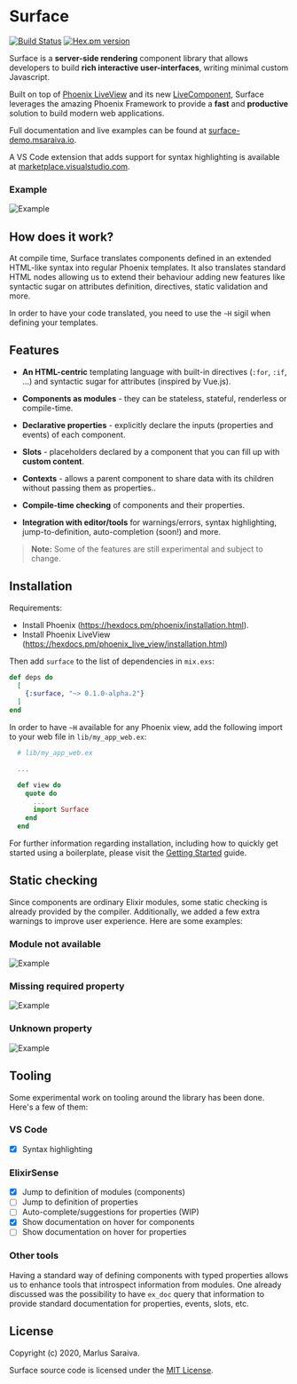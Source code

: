 # Surface

[![Build Status](https://github.com/msaraiva/surface/workflows/CI/badge.svg)](https://github.com/msaraiva/surface/actions?query=workflow%3A%22CI%22)
[![Hex.pm version](https://img.shields.io/hexpm/v/surface.svg?style=flat)](https://hex.pm/packages/surface)

Surface is a **server-side rendering** component library that allows developers to
build **rich interactive user-interfaces**, writing minimal custom Javascript.

Built on top of [Phoenix LiveView](https://hexdocs.pm/phoenix_live_view/) and its new
[LiveComponent](https://hexdocs.pm/phoenix_live_view/Phoenix.LiveComponent.html), Surface
leverages the amazing Phoenix Framework to provide a **fast** and **productive** solution to build
modern web applications.

Full documentation and live examples can be found at [surface-demo.msaraiva.io](http://surface-demo.msaraiva.io).

A VS Code extension that adds support for syntax highlighting is available at
[marketplace.visualstudio.com](https://marketplace.visualstudio.com/items?itemName=msaraiva.surface).

### Example

![Example](images/example.png?raw=true)

## How does it work?

At compile time, Surface translates components defined in an extended HTML-like syntax
into regular Phoenix templates. It also translates standard HTML nodes allowing us to
extend their behaviour adding new features like syntactic sugar on attributes definition,
directives, static validation and more.

In order to have your code translated, you need to use the `~H` sigil when defining your templates.

## Features

  * **An HTML-centric** templating language with built-in directives (`:for`, `:if`, ...) and
    syntactic sugar for attributes (inspired by Vue.js).

  * **Components as modules** - they can be stateless, stateful, renderless or compile-time.

  * **Declarative properties** - explicitly declare the inputs (properties and events) of each component.

  * **Slots** - placeholders declared by a component that you can fill up with **custom content**.

  * **Contexts** - allows a parent component to share data with its children without passing them as properties..

  * **Compile-time checking** of components and their properties.

  * **Integration with editor/tools** for warnings/errors, syntax highlighting, jump-to-definition,
    auto-completion (soon!) and more.

> **Note:** Some of the features are still experimental and subject to change.

## Installation

Requirements:

  * Install Phoenix (https://hexdocs.pm/phoenix/installation.html).
  * Install Phoenix LiveView (https://hexdocs.pm/phoenix_live_view/installation.html)

Then add `surface` to the list of dependencies in `mix.exs`:

```elixir
def deps do
  [
    {:surface, "~> 0.1.0-alpha.2"}
  ]
end
```

In order to have `~H` available for any Phoenix view, add the following import to your web
file in `lib/my_app_web.ex`:

```elixir
  # lib/my_app_web.ex

  ...

  def view do
    quote do
      ...
      import Surface
    end
  end
```

For further information regarding installation, including how to quickly get started
using a boilerplate, please visit the [Getting Started](http://surface-demo.msaraiva.io/getting_started)
guide.

## Static checking

Since components are ordinary Elixir modules, some static checking is already provided
by the compiler. Additionally, we added a few extra warnings to improve user experience.
Here are some examples:

### Module not available

![Example](images/module_not_available.png?raw=true)

### Missing required property

![Example](images/required_property.png?raw=true)

### Unknown property

![Example](images/unknown_property.png?raw=true)

## Tooling

Some experimental work on tooling around the library has been done. Here's a few of them:

### VS Code

- [x] Syntax highlighting

### ElixirSense

- [x] Jump to definition of modules (components)
- [ ] Jump to definition of properties
- [ ] Auto-complete/suggestions for properties (WIP)
- [x] Show documentation on hover for components
- [ ] Show documentation on hover for properties

### Other tools

Having a standard way of defining components with typed properties allows us to
enhance tools that introspect information from modules. One already discussed was
the possibility to have `ex_doc` query that information to provide standard
documentation for properties, events, slots, etc.

## License

Copyright (c) 2020, Marlus Saraiva.

Surface source code is licensed under the [MIT License](LICENSE.md).